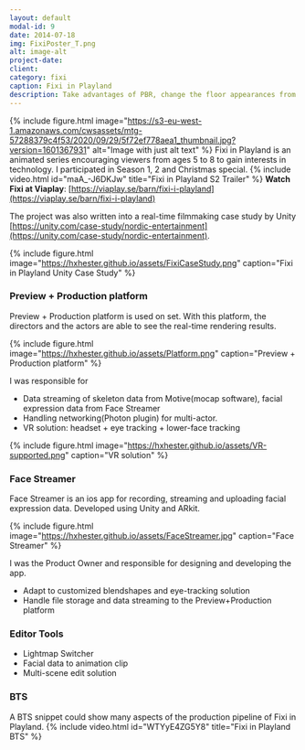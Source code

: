 ```yaml
---
layout: default
modal-id: 9
date: 2014-07-18
img: FixiPoster_T.png
alt: image-alt
project-date: 
client: 
category: fixi
caption: Fixi in Playland
description: Take advantages of PBR, change the floor appearances from dry to wet, to water puddle with ripples.
---
```

{% include figure.html image="https://s3-eu-west-1.amazonaws.com/cwsassets/mtg-57288379c4f53/2020/09/29/5f72ef778aea1_thumbnail.jpg?version=1601367931" alt="Image with just alt text" %}
Fixi in Playland is an animated series encouraging viewers from ages 5 to 8 to gain interests in technology. I participated in Season 1, 2 and Christmas special.
{% include video.html id="maA_-J6DKJw" title="Fixi in Playland S2 Trailer" %}
**Watch Fixi at Viaplay**: [https://viaplay.se/barn/fixi-i-playland](https://viaplay.se/barn/fixi-i-playland)

The project was also written into a real-time filmmaking case study by Unity [https://unity.com/case-study/nordic-entertainment](https://unity.com/case-study/nordic-entertainment). 

{% include figure.html image="https://hxhester.github.io/assets/FixiCaseStudy.png" caption="Fixi in Playland Unity Case Study" %}

### Preview + Production platform
Preview + Production platform is used on set. With this platform, the directors and the actors are able to see the real-time rendering results.

{% include figure.html image="https://hxhester.github.io/assets/Platform.png" caption="Preview + Production platform" %}

I was responsible for
 - Data streaming of skeleton data from Motive(mocap software), facial expression data from Face Streamer
 - Handling networking(Photon plugin) for multi-actor.
 - VR solution: headset + eye tracking + lower-face tracking

{% include figure.html image="https://hxhester.github.io/assets/VR-supported.png" caption="VR solution" %}
 
### Face Streamer
Face Streamer is an ios app for recording, streaming and uploading facial expression data. Developed using Unity and ARkit.

{% include figure.html image="https://hxhester.github.io/assets/FaceStreamer.jpg" caption="Face Streamer" %}

I was the Product Owner and responsible for designing and developing the app.

 - Adapt to customized blendshapes and eye-tracking solution
 - Handle file storage and data streaming to the Preview+Production platform
 

### Editor Tools

 - Lightmap Switcher
 - Facial data to animation clip
 - Multi-scene edit solution

### BTS

A BTS snippet could show many aspects of the production pipeline of Fixi in Playland.
{% include video.html id="WTYyE4ZG5Y8" title="Fixi in Playland BTS" %}